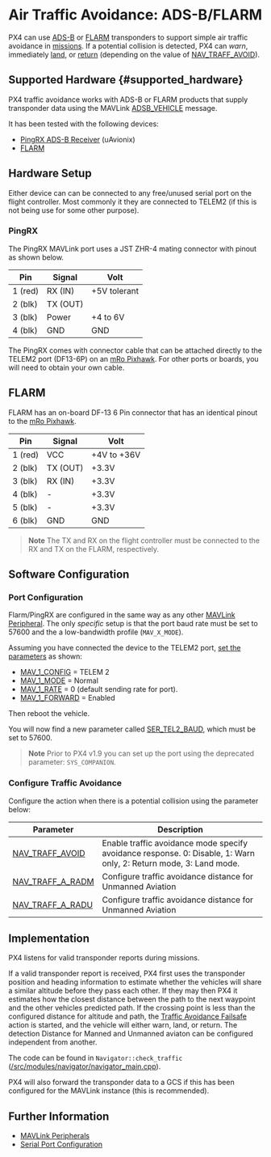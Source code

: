 # Air Traffic Avoidance: ADS-B/FLARM

PX4 can use [ADS-B](https://en.wikipedia.org/wiki/Automatic_dependent_surveillance_%E2%80%93_broadcast) or [FLARM](https://en.wikipedia.org/wiki/FLARM) transponders to support simple air traffic avoidance in [missions](../flight_modes/mission.md).
If a potential collision is detected, PX4 can *warn*, immediately [land](../flight_modes/land.md), or [return](../flight_modes/return.md) (depending on the value of [NAV_TRAFF_AVOID](#NAV_TRAFF_AVOID)).


## Supported Hardware {#supported_hardware}

PX4 traffic avoidance works with ADS-B or FLARM products that supply transponder data using the MAVLink [ADSB_VEHICLE](https://mavlink.io/en/messages/common.html#ADSB_VEHICLE) message.

It has been tested with the following devices:
- [PingRX ADS-B Receiver](https://uavionix.com/product/pingrx/) (uAvionix)
- [FLARM](https://flarm.com/products/powerflarm/uav/)


## Hardware Setup

Either device can can be connected to any free/unused serial port on the flight controller.
Most commonly it they are connected to TELEM2 (if this is not being use for some other purpose).

### PingRX

The PingRX MAVLink port uses a JST ZHR-4 mating connector with pinout as shown below.

Pin | Signal | Volt
--- | --- | ---
1 (red) | RX (IN)  | +5V tolerant
2 (blk) | TX (OUT) | 
3 (blk) | Power  | +4 to 6V
4 (blk) | GND    | GND

The PingRX comes with connector cable that can be attached directly to the TELEM2 port (DF13-6P) on an [mRo Pixhawk](../flight_controller/mro_pixhawk.md).
For other ports or boards, you will need to obtain your own cable.


## FLARM

FLARM has an on-board DF-13 6 Pin connector that has an identical pinout to the [mRo Pixhawk](../flight_controller/mro_pixhawk.md).

Pin | Signal | Volt
--- | --- | ---
1 (red) | VCC      | +4V to +36V
2 (blk) | TX (OUT) | +3.3V
3 (blk) | RX (IN)  | +3.3V
4 (blk) | - | +3.3V
5 (blk) | - | +3.3V
6 (blk) | GND      | GND

> **Note** The TX and RX on the flight controller must be connected to the RX and TX on the FLARM, respectively.


## Software Configuration

### Port Configuration

Flarm/PingRX are configured in the same way as any other [MAVLink Peripheral](../peripherals/mavlink_peripherals.md). 
The only *specific* setup is that the port baud rate must be set to 57600 and the a low-bandwidth profile (`MAV_X_MODE`).

Assuming you have connected the device to the TELEM2 port, [set the parameters](../advanced_config/parameters.md) as shown:

- [MAV_1_CONFIG](../advanced_config/parameter_reference.md#MAV_1_CONFIG) = TELEM 2
- [MAV_1_MODE](../advanced_config/parameter_reference.md#MAV_1_MODE) = Normal
- [MAV_1_RATE](../advanced_config/parameter_reference.md#MAV_1_RATE) = 0 (default sending rate for port).
- [MAV_1_FORWARD](../advanced_config/parameter_reference.md#MAV_1_FORWARD) = Enabled
  
Then reboot the vehicle. 

You will now find a new parameter called [SER_TEL2_BAUD](../advanced_config/parameter_reference.md#SER_TEL2_BAUD), which must be set to 57600.

> **Note** Prior to PX4 v1.9 you can set up the port using the deprecated parameter: `SYS_COMPANION`.

### Configure Traffic Avoidance

Configure the action when there is a potential collision using the parameter below:

Parameter | Description
--- | ---
<span id="NAV_TRAFF_AVOID"></span>[NAV_TRAFF_AVOID](../advanced_config/parameter_reference.md#NAV_TRAFF_AVOID) | Enable traffic avoidance mode specify avoidance response. 0: Disable, 1: Warn only, 2: Return mode, 3: Land mode.
<span id="NAV_TRAFF_A_RADM"></span>[NAV_TRAFF_A_RADM](../advanced_config/parameter_reference.md#NAV_TRAFF_A_RADM) | Configure traffic avoidance distance for Unmanned Aviation
<span id="NAV_TRAFF_A_RADU"></span>[NAV_TRAFF_A_RADU](../advanced_config/parameter_reference.md#NAV_TRAFF_A_RADU) | Configure traffic avoidance distance for Unmanned Aviation


## Implementation

PX4 listens for valid transponder reports during missions.

If a valid transponder report is received, PX4 first uses the transponder position and heading information to estimate whether the vehicles will share a similar altitude before they pass each other. 
If they may then PX4 it estimates how the closest distance between the path to the next waypoint and the other vehicles predicted path.
If the crossing point is less than the configured distance for altitude and path, the [Traffic Avoidance Failsafe](../config/safety.md#traffic-avoidance-failsafe) action is started, and the vehicle will either warn, land, or return.
The detection Distance for Manned and Unmanned aviaton can be configured independent from another.


The code can be found in `Navigator::check_traffic` ([/src/modules/navigator/navigator_main.cpp](https://github.com/PX4/Firmware/blob/master/src/modules/navigator/navigator_main.cpp)).

PX4 will also forward the transponder data to a GCS if this has been configured for the MAVLink instance (this is recommended).

## Further Information

* [MAVLink Peripherals](../peripherals/mavlink_peripherals.md)
* [Serial Port Configuration](../peripherals/serial_configuration.md)
